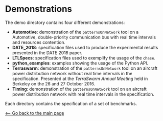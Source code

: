 # Demonstrations

The demo directory contains four different demonstrations:

- **Automotive**: demonstration of the `patternsOnNetwork` tool on a Automotive,
    double-priority communication bus with real time intervals and resources
    contention.
- **DATE_2018**: specification files used to produce the experimental results
    presented in the DATE 2018 paper.
- **LTLSpecs**: specification files used to exemplify the usage of the `chase`.
- **python_examples**: examples showing the usage of the Python API. 
- **Terraswarm**: demonstration of the `patternsOnNetwork` tool on an aircraft power
    distribution network without real time intervals in the specification.
    Presented at the *TerraSwarm Annual Meeting* held in Berkeley on the 
    26 and 27 October 2016.
- **Timing**: demonstration of the `patternsOnNetwork` tool on an aircraft power
    distribution network with real time intervals in the specification.


Each directory contains the specification of a set of benchmarks.


[<-- Go back to the main page][HOME]

[HOME]: ../../README.md
